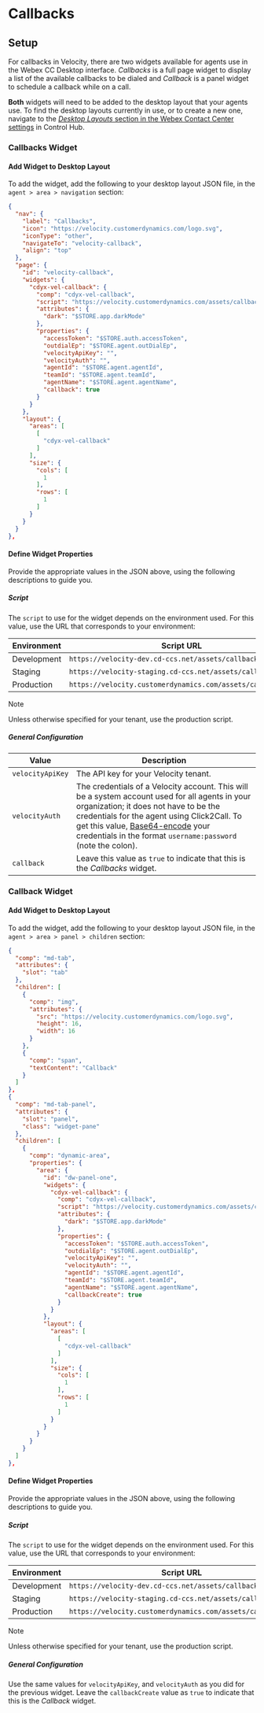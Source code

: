 # Callbacks

## Setup

For callbacks in Velocity, there are two widgets available for agents use in the Webex CC Desktop interface. _Callbacks_ is a full page widget to display a list of the available callbacks to be dialed and _Callback_ is a panel widget to schedule a callback while on a call.

**Both** widgets will need to be added to the desktop layout that your agents use. To find the desktop layouts currently in use, or to create a new one, navigate to the [_Desktop Layouts_ section in the Webex Contact Center settings](https://admin.webex.com/wxcc/desktop-experience/desktop-layouts) in Control Hub.

### Callbacks Widget

#### Add Widget to Desktop Layout

To add the widget, add the following to your desktop layout JSON file, in the `agent > area > navigation` section:

```json
{
  "nav": {
    "label": "Callbacks",
    "icon": "https://velocity.customerdynamics.com/logo.svg",
    "iconType": "other",
    "navigateTo": "velocity-callback",
    "align": "top"
  },
  "page": {
    "id": "velocity-callback",
    "widgets": {
      "cdyx-vel-callback": {
        "comp": "cdyx-vel-callback",
        "script": "https://velocity.customerdynamics.com/assets/callback.js",
        "attributes": {
          "dark": "$STORE.app.darkMode"
        },
        "properties": {
          "accessToken": "$STORE.auth.accessToken",
          "outdialEp": "$STORE.agent.outDialEp",
          "velocityApiKey": "",
          "velocityAuth": "",
          "agentId": "$STORE.agent.agentId",
          "teamId": "$STORE.agent.teamId",
          "agentName": "$STORE.agent.agentName",
          "callback": true
        }
      }
    },
    "layout": {
      "areas": [
        [
          "cdyx-vel-callback"
        ]
      ],
      "size": {
        "cols": [
          1
        ],
        "rows": [
          1
        ]
      }
    }
  }
},
```

#### Define Widget Properties

Provide the appropriate values in the JSON above, using the following descriptions to guide you.

##### Script

The `script` to use for the widget depends on the environment used. For this value, use the URL that corresponds to your environment:

| Environment | Script URL                                                 |
| ----------- | ---------------------------------------------------------- |
| Development | `https://velocity-dev.cd-ccs.net/assets/callback.js`       |
| Staging     | `https://velocity-staging.cd-ccs.net/assets/callback.js`   |
| Production  | `https://velocity.customerdynamics.com/assets/callback.js` |

> [!NOTE]
> Unless otherwise specified for your tenant, use the production script.

##### General Configuration

| Value            | Description                                                                                                                                                                                                                                                                                                                  |
| ---------------- | ---------------------------------------------------------------------------------------------------------------------------------------------------------------------------------------------------------------------------------------------------------------------------------------------------------------------------- |
| `velocityApiKey` | The API key for your Velocity tenant.                                                                                                                                                                                                                                                                                        |
| `velocityAuth`   | The credentials of a Velocity account. This will be a system account used for all agents in your organization; it does not have to be the credentials for the agent using Click2Call. To get this value, [Base64-encode](https://www.base64encode.org/) your credentials in the format `username:password` (note the colon). |
| `callback`       | Leave this value as `true` to indicate that this is the _Callbacks_ widget.                                                                                                                                                                                                                                                  |

### Callback Widget

#### Add Widget to Desktop Layout

To add the widget, add the following to your desktop layout JSON file, in the `agent > area > panel > children` section:

```json
{
  "comp": "md-tab",
  "attributes": {
    "slot": "tab"
  },
  "children": [
    {
      "comp": "img",
      "attributes": {
        "src": "https://velocity.customerdynamics.com/logo.svg",
        "height": 16,
        "width": 16
      }
    },
    {
      "comp": "span",
      "textContent": "Callback"
    }
  ]
},
{
  "comp": "md-tab-panel",
  "attributes": {
    "slot": "panel",
    "class": "widget-pane"
  },
  "children": [
    {
      "comp": "dynamic-area",
      "properties": {
        "area": {
          "id": "dw-panel-one",
          "widgets": {
            "cdyx-vel-callback": {
              "comp": "cdyx-vel-callback",
              "script": "https://velocity.customerdynamics.com/assets/callback.js",
              "attributes": {
                "dark": "$STORE.app.darkMode"
              },
              "properties": {
                "accessToken": "$STORE.auth.accessToken",
                "outdialEp": "$STORE.agent.outDialEp",
                "velocityApiKey": "",
                "velocityAuth": "",
                "agentId": "$STORE.agent.agentId",
                "teamId": "$STORE.agent.teamId",
                "agentName": "$STORE.agent.agentName",
                "callbackCreate": true
              }
            }
          },
          "layout": {
            "areas": [
              [
                "cdyx-vel-callback"
              ]
            ],
            "size": {
              "cols": [
                1
              ],
              "rows": [
                1
              ]
            }
          }
        }
      }
    }
  ]
},
```

#### Define Widget Properties

Provide the appropriate values in the JSON above, using the following descriptions to guide you.

##### Script

The `script` to use for the widget depends on the environment used. For this value, use the URL that corresponds to your environment:

| Environment | Script URL                                                 |
| ----------- | ---------------------------------------------------------- |
| Development | `https://velocity-dev.cd-ccs.net/assets/callback.js`       |
| Staging     | `https://velocity-staging.cd-ccs.net/assets/callback.js`   |
| Production  | `https://velocity.customerdynamics.com/assets/callback.js` |

> [!NOTE]
> Unless otherwise specified for your tenant, use the production script.

##### General Configuration

Use the same values for `velocityApiKey`, and `velocityAuth` as you did for the previous widget. Leave the `callbackCreate` value as `true` to indicate that this is the _Callback_ widget.
